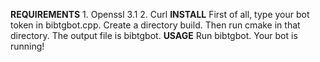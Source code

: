 **REQUIREMENTS**
	1.  Openssl 3.1
	2. Curl
**INSTALL**
First of all, type your bot token in bibtgbot.cpp. Create a directory build. Then run cmake in that directory. The output file is bibtgbot.
**USAGE**
Run bibtgbot. Your bot is running!
